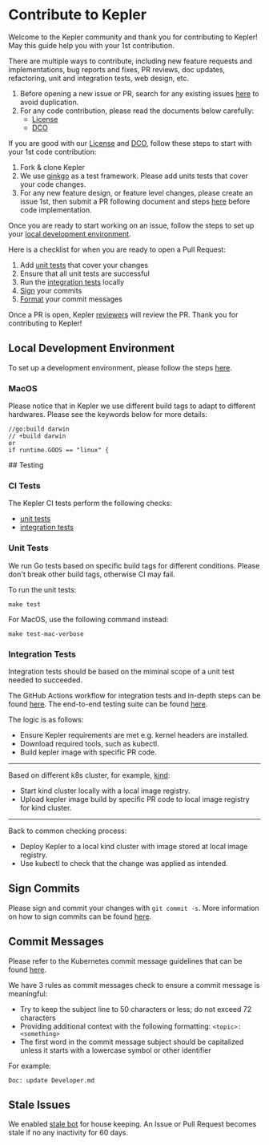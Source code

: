 # Contribute to Kepler

Welcome to the Kepler community and thank you for contributing to Kepler!
May this guide help you with your 1st contribution.

There are multiple ways to contribute, including new feature requests and implementations, bug reports and fixes, PR reviews, doc updates, refactoring, unit and integration tests, web design, etc.

1. Before opening a new issue or PR, search for any existing issues [here](https://github.com/sustainable-computing-io/kepler/issues) to avoid duplication.
2. For any code contribution, please read the documents below carefully:
   -  [License](./LICENSE)
   -  [DCO](./DCO)

If you are good with our [License](./LICENSE) and [DCO](./DCO), follow these steps to start with your 1st code contribution:
1. Fork & clone Kepler
2. We use [ginkgo](https://onsi.github.io/ginkgo/#getting-started) as a test framework. Please add units tests that cover your code changes.
3. For any new feature design, or feature level changes, please create an issue 1st, then submit a PR following document and steps [here](./enhancements/README.md) before code implementation.

Once you are ready to start working on an issue, follow the steps to set up your [local development environment](#local-development-environment).

Here is a checklist for when you are ready to open a Pull Request:
1. Add [unit tests](#unit-tests) that cover your changes
2. Ensure that all unit tests are successful
3. Run the [integration tests](#integration-tests) locally
4. [Sign](#signed-commits) your commits
5. [Format](#commit-messages) your commit messages

Once a PR is open, Kepler [reviewers](./Contributors.md) will review the PR. Thank you for contributing to Kepler!

## Local Development Environment
To set up a development environment, please follow the steps [here](./doc/dev/README.md).

### MacOS
Please notice that in Kepler we use different build tags to adapt to different hardwares.
Please see the keywords below for more details:
```
//go:build darwin
// +build darwin
or
if runtime.GOOS == "linux" {
```

## Testing

### CI Tests
The Kepler CI tests perform the following checks:
- [unit tests](./.github/workflows/unit_test.yml)
- [integration tests](./.github/workflows/integration_test.yml)

### Unit Tests
We run Go tests based on specific build tags for different conditions.
Please don't break other build tags, otherwise CI may fail.

To run the unit tests:
```
make test
```

For MacOS, use the following command instead:
```
make test-mac-verbose
```

### Integration Tests
Integration tests should be based on the miminal scope of a unit test needed to succeeded.

The GitHub Actions workflow for integration tests and in-depth steps can be found [here](./.github/workflows/integration_test.yml). The end-to-end testing suite can be found [here](./e2e/).

The logic is as follows:
- Ensure Kepler requirements are met e.g. kernel headers are installed.
- Download required tools, such as kubectl.
- Build kepler image with specific PR code.
----------------------------------------------------------------
Based on different k8s cluster, for example, [kind](https://kind.sigs.k8s.io/):
- Start kind cluster locally with a local image registry.
- Upload kepler image build by specific PR code to local image registry for kind cluster.
--------------------------------------------------------------------------------
Back to common checking process:
- Deploy Kepler to a local kind cluster with image stored at local image registry.
- Use kubectl to check that the change was applied as intended.
  
## Sign Commits

Please sign and commit your changes with `git commit -s`. More information on how to sign commits can be found [here](https://docs.github.com/en/authentication/managing-commit-signature-verification/signing-commits).

## Commit Messages
Please refer to the Kubernetes commit message guidelines that can be found [here](https://www.kubernetes.dev/docs/guide/pull-requests/#commit-message-guidelines).

We have 3 rules as commit messages check to ensure a commit message is meaningful:
- Try to keep the subject line to 50 characters or less; do not exceed 72 characters
- Providing additional context with the following formatting: `<topic>: <something>`
- The first word in the commit message subject should be capitalized unless it starts with a lowercase symbol or other identifier

For example:
```
Doc: update Developer.md
```

## Stale Issues
We enabled [stale bot](https://github.com/probot/stale) for house keeping. An Issue or Pull Request becomes stale if no any inactivity for 60 days.
